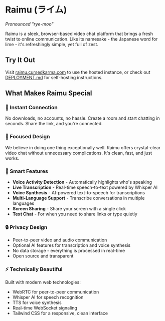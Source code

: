 # Raimu (ライム)

*Pronounced "rye-moo"*

Raimu is a sleek, browser-based video chat platform that brings a fresh twist to online communication. Like its namesake - the Japanese word for lime - it's refreshingly simple, yet full of zest.

## Try It Out
Visit [raimu.cursedkarma.com](https://raimu.cursedkarma.com) to use the hosted instance, or check out [DEPLOYMENT.md](DEPLOYMENT.md) for self-hosting instructions.

## What Makes Raimu Special

### 🚀 Instant Connection
No downloads, no accounts, no hassle. Create a room and start chatting in seconds. Share the link, and you're connected.

### 🎯 Focused Design
We believe in doing one thing exceptionally well. Raimu offers crystal-clear video chat without unnecessary complications. It's clean, fast, and just works.

### 🧠 Smart Features
- **Voice Activity Detection** - Automatically highlights who's speaking
- **Live Transcription** - Real-time speech-to-text powered by Whisper AI
- **Voice Synthesis** - AI-powered text-to-speech for transcriptions
- **Multi-Language Support** - Transcribe conversations in multiple languages
- **Screen Sharing** - Share your screen with a single click
- **Text Chat** - For when you need to share links or type quietly

### 🔒 Privacy Design
- Peer-to-peer video and audio communication
- Optional AI features for transcription and voice synthesis
- No data storage - everything is processed in real-time
- Open source and transparent

### ⚡ Technically Beautiful
Built with modern web technologies:
- WebRTC for peer-to-peer communication
- Whisper AI for speech recognition
- TTS for voice synthesis
- Real-time WebSocket signaling
- Tailwind CSS for a responsive, clean interface
